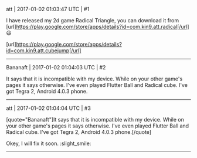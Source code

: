 att | 2017-01-02 01:03:47 UTC | #1

I have released my 2d game Radical Triangle, you can download it from 
[url]https://play.google.com/store/apps/details?id=com.kin9.att.radical[/url] :smiley:

[url]https://play.google.com/store/apps/details?id=com.kin9.att.cubejump[/url]

-------------------------

Bananaft | 2017-01-02 01:04:03 UTC | #2

It says that it is incompatible with my device. While on your other game's pages it says otherwise. I've even played Flutter Ball and Radical cube. I've got Tegra 2, Android 4.0.3 phone.

-------------------------

att | 2017-01-02 01:04:04 UTC | #3

[quote="Bananaft"]It says that it is incompatible with my device. While on your other game's pages it says otherwise. I've even played Flutter Ball and Radical cube. I've got Tegra 2, Android 4.0.3 phone.[/quote]

Okey, I will fix it soon.   :slight_smile:

-------------------------

